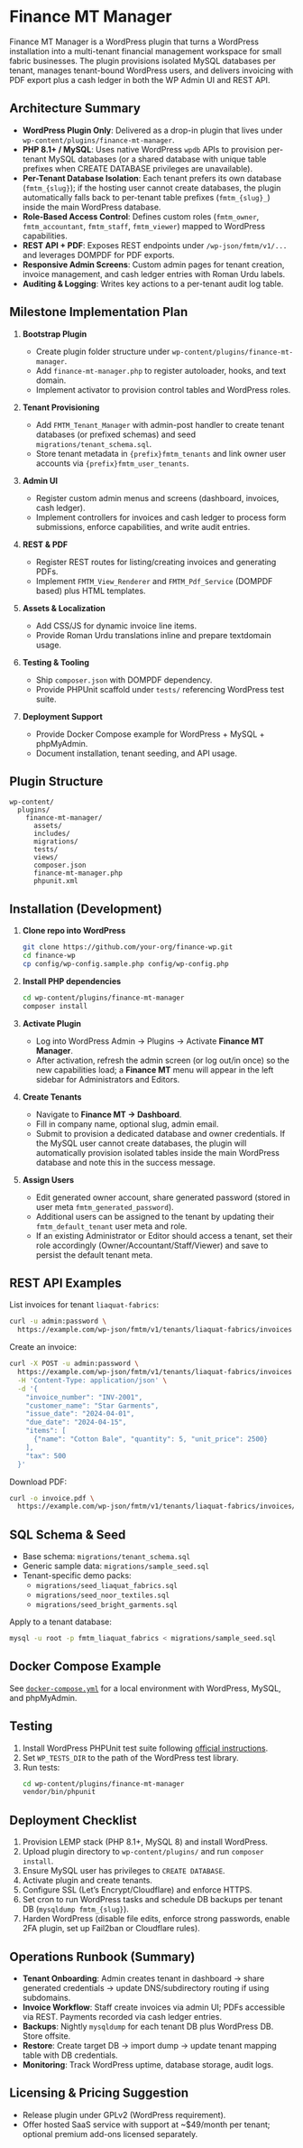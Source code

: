 # Finance MT Manager

Finance MT Manager is a WordPress plugin that turns a WordPress installation into a multi-tenant financial management workspace for small fabric businesses. The plugin provisions isolated MySQL databases per tenant, manages tenant-bound WordPress users, and delivers invoicing with PDF export plus a cash ledger in both the WP Admin UI and REST API.

## Architecture Summary

- **WordPress Plugin Only**: Delivered as a drop-in plugin that lives under `wp-content/plugins/finance-mt-manager`.
- **PHP 8.1+ / MySQL**: Uses native WordPress `wpdb` APIs to provision per-tenant MySQL databases (or a shared database with unique table prefixes when CREATE DATABASE privileges are unavailable).
- **Per-Tenant Database Isolation**: Each tenant prefers its own database (`fmtm_{slug}`); if the hosting user cannot create databases, the plugin automatically falls back to per-tenant table prefixes (`fmtm_{slug}_`) inside the main WordPress database.
- **Role-Based Access Control**: Defines custom roles (`fmtm_owner`, `fmtm_accountant`, `fmtm_staff`, `fmtm_viewer`) mapped to WordPress capabilities.
- **REST API + PDF**: Exposes REST endpoints under `/wp-json/fmtm/v1/...` and leverages DOMPDF for PDF exports.
- **Responsive Admin Screens**: Custom admin pages for tenant creation, invoice management, and cash ledger entries with Roman Urdu labels.
- **Auditing & Logging**: Writes key actions to a per-tenant audit log table.

## Milestone Implementation Plan

1. **Bootstrap Plugin**
   - Create plugin folder structure under `wp-content/plugins/finance-mt-manager`.
   - Add `finance-mt-manager.php` to register autoloader, hooks, and text domain.
   - Implement activator to provision control tables and WordPress roles.

2. **Tenant Provisioning**
   - Add `FMTM_Tenant_Manager` with admin-post handler to create tenant databases (or prefixed schemas) and seed `migrations/tenant_schema.sql`.
   - Store tenant metadata in `{prefix}fmtm_tenants` and link owner user accounts via `{prefix}fmtm_user_tenants`.

3. **Admin UI**
   - Register custom admin menus and screens (dashboard, invoices, cash ledger).
   - Implement controllers for invoices and cash ledger to process form submissions, enforce capabilities, and write audit entries.

4. **REST & PDF**
   - Register REST routes for listing/creating invoices and generating PDFs.
   - Implement `FMTM_View_Renderer` and `FMTM_Pdf_Service` (DOMPDF based) plus HTML templates.

5. **Assets & Localization**
   - Add CSS/JS for dynamic invoice line items.
   - Provide Roman Urdu translations inline and prepare textdomain usage.

6. **Testing & Tooling**
   - Ship `composer.json` with DOMPDF dependency.
   - Provide PHPUnit scaffold under `tests/` referencing WordPress test suite.

7. **Deployment Support**
   - Provide Docker Compose example for WordPress + MySQL + phpMyAdmin.
   - Document installation, tenant seeding, and API usage.

## Plugin Structure

```
wp-content/
  plugins/
    finance-mt-manager/
      assets/
      includes/
      migrations/
      tests/
      views/
      composer.json
      finance-mt-manager.php
      phpunit.xml
```

## Installation (Development)

1. **Clone repo into WordPress**
   ```bash
   git clone https://github.com/your-org/finance-wp.git
   cd finance-wp
   cp config/wp-config.sample.php config/wp-config.php
   ```
2. **Install PHP dependencies**
   ```bash
   cd wp-content/plugins/finance-mt-manager
   composer install
   ```
3. **Activate Plugin**
   - Log into WordPress Admin → Plugins → Activate **Finance MT Manager**.
   - After activation, refresh the admin screen (or log out/in once) so the new capabilities load; a **Finance MT** menu will appear in the left sidebar for Administrators and Editors.

4. **Create Tenants**
   - Navigate to **Finance MT → Dashboard**.
   - Fill in company name, optional slug, admin email.
   - Submit to provision a dedicated database and owner credentials. If the MySQL user cannot create databases, the plugin will automatically provision isolated tables inside the main WordPress database and note this in the success message.

5. **Assign Users**
   - Edit generated owner account, share generated password (stored in user meta `fmtm_generated_password`).
   - Additional users can be assigned to the tenant by updating their `fmtm_default_tenant` user meta and role.
   - If an existing Administrator or Editor should access a tenant, set their role accordingly (Owner/Accountant/Staff/Viewer) and save to persist the default tenant meta.

## REST API Examples

List invoices for tenant `liaquat-fabrics`:
```bash
curl -u admin:password \
  https://example.com/wp-json/fmtm/v1/tenants/liaquat-fabrics/invoices
```

Create an invoice:
```bash
curl -X POST -u admin:password \
  https://example.com/wp-json/fmtm/v1/tenants/liaquat-fabrics/invoices \
  -H 'Content-Type: application/json' \
  -d '{
    "invoice_number": "INV-2001",
    "customer_name": "Star Garments",
    "issue_date": "2024-04-01",
    "due_date": "2024-04-15",
    "items": [
      {"name": "Cotton Bale", "quantity": 5, "unit_price": 2500}
    ],
    "tax": 500
  }'
```

Download PDF:
```bash
curl -o invoice.pdf \
  https://example.com/wp-json/fmtm/v1/tenants/liaquat-fabrics/invoices/1/pdf
```

## SQL Schema & Seed

- Base schema: `migrations/tenant_schema.sql`
- Generic sample data: `migrations/sample_seed.sql`
- Tenant-specific demo packs:
  - `migrations/seed_liaquat_fabrics.sql`
  - `migrations/seed_noor_textiles.sql`
  - `migrations/seed_bright_garments.sql`

Apply to a tenant database:
```bash
mysql -u root -p fmtm_liaquat_fabrics < migrations/sample_seed.sql
```

## Docker Compose Example

See [`docker-compose.yml`](docker-compose.yml) for a local environment with WordPress, MySQL, and phpMyAdmin.

## Testing

1. Install WordPress PHPUnit test suite following [official instructions](https://make.wordpress.org/core/handbook/testing/automated-testing/phpunit/).
2. Set `WP_TESTS_DIR` to the path of the WordPress test library.
3. Run tests:
   ```bash
   cd wp-content/plugins/finance-mt-manager
   vendor/bin/phpunit
   ```

## Deployment Checklist

1. Provision LEMP stack (PHP 8.1+, MySQL 8) and install WordPress.
2. Upload plugin directory to `wp-content/plugins/` and run `composer install`.
3. Ensure MySQL user has privileges to `CREATE DATABASE`.
4. Activate plugin and create tenants.
5. Configure SSL (Let’s Encrypt/Cloudflare) and enforce HTTPS.
6. Set cron to run WordPress tasks and schedule DB backups per tenant DB (`mysqldump fmtm_{slug}`).
7. Harden WordPress (disable file edits, enforce strong passwords, enable 2FA plugin, set up Fail2ban or Cloudflare rules).

## Operations Runbook (Summary)

- **Tenant Onboarding**: Admin creates tenant in dashboard → share generated credentials → update DNS/subdirectory routing if using subdomains.
- **Invoice Workflow**: Staff create invoices via admin UI; PDFs accessible via REST. Payments recorded via cash ledger entries.
- **Backups**: Nightly `mysqldump` for each tenant DB plus WordPress DB. Store offsite.
- **Restore**: Create target DB → import dump → update tenant mapping table with DB credentials.
- **Monitoring**: Track WordPress uptime, database storage, audit logs.

## Licensing & Pricing Suggestion

- Release plugin under GPLv2 (WordPress requirement).
- Offer hosted SaaS service with support at ~$49/month per tenant; optional premium add-ons licensed separately.

